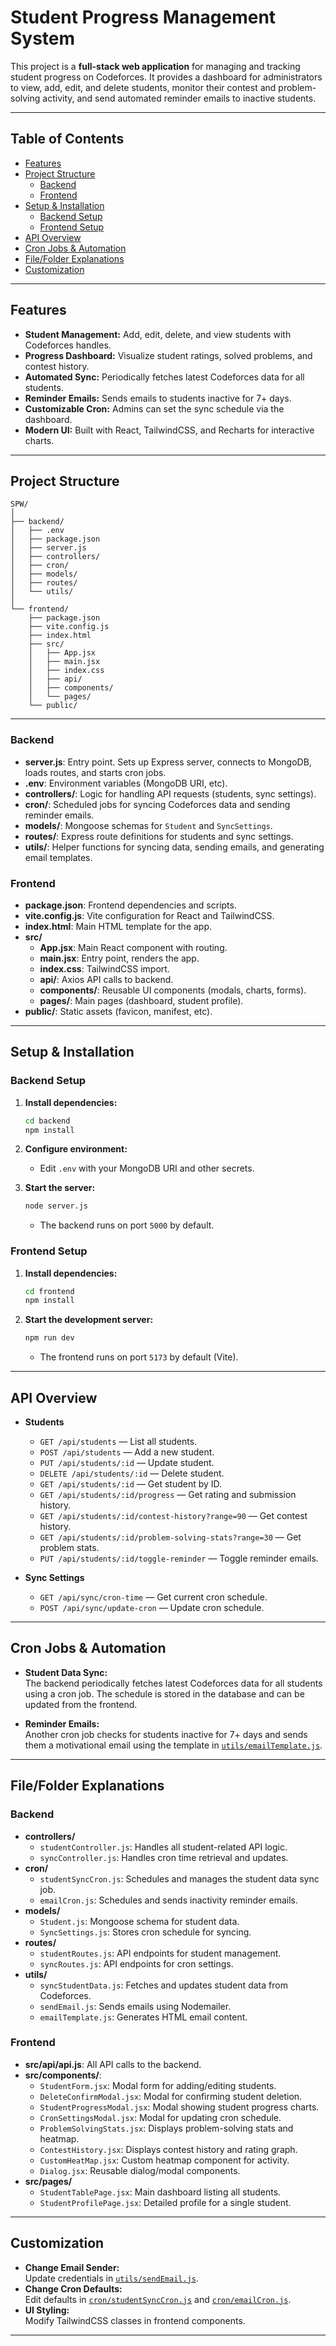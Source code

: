 # Student Progress Management System

This project is a **full-stack web application** for managing and tracking student progress on Codeforces. It provides a dashboard for administrators to view, add, edit, and delete students, monitor their contest and problem-solving activity, and send automated reminder emails to inactive students.

---

## Table of Contents

- [Features](#features)
- [Project Structure](#project-structure)
  - [Backend](#backend)
  - [Frontend](#frontend)
- [Setup & Installation](#setup--installation)
  - [Backend Setup](#backend-setup)
  - [Frontend Setup](#frontend-setup)
- [API Overview](#api-overview)
- [Cron Jobs & Automation](#cron-jobs--automation)
- [File/Folder Explanations](#filefolder-explanations)
- [Customization](#customization)


---

## Features

- **Student Management:** Add, edit, delete, and view students with Codeforces handles.
- **Progress Dashboard:** Visualize student ratings, solved problems, and contest history.
- **Automated Sync:** Periodically fetches latest Codeforces data for all students.
- **Reminder Emails:** Sends emails to students inactive for 7+ days.
- **Customizable Cron:** Admins can set the sync schedule via the dashboard.
- **Modern UI:** Built with React, TailwindCSS, and Recharts for interactive charts.

---

## Project Structure

```
SPW/
│
├── backend/
│   ├── .env
│   ├── package.json
│   ├── server.js
│   ├── controllers/
│   ├── cron/
│   ├── models/
│   ├── routes/
│   └── utils/
│
└── frontend/
    ├── package.json
    ├── vite.config.js
    ├── index.html
    ├── src/
    │   ├── App.jsx
    │   ├── main.jsx
    │   ├── index.css
    │   ├── api/
    │   ├── components/
    │   └── pages/
    └── public/
```

---

### Backend

- **server.js**: Entry point. Sets up Express server, connects to MongoDB, loads routes, and starts cron jobs.
- **.env**: Environment variables (MongoDB URI, etc).
- **controllers/**: Logic for handling API requests (students, sync settings).
- **cron/**: Scheduled jobs for syncing Codeforces data and sending reminder emails.
- **models/**: Mongoose schemas for `Student` and `SyncSettings`.
- **routes/**: Express route definitions for students and sync settings.
- **utils/**: Helper functions for syncing data, sending emails, and generating email templates.

### Frontend

- **package.json**: Frontend dependencies and scripts.
- **vite.config.js**: Vite configuration for React and TailwindCSS.
- **index.html**: Main HTML template for the app.
- **src/**
  - **App.jsx**: Main React component with routing.
  - **main.jsx**: Entry point, renders the app.
  - **index.css**: TailwindCSS import.
  - **api/**: Axios API calls to backend.
  - **components/**: Reusable UI components (modals, charts, forms).
  - **pages/**: Main pages (dashboard, student profile).
- **public/**: Static assets (favicon, manifest, etc).

---

## Setup & Installation

### Backend Setup

1. **Install dependencies:**
   ```sh
   cd backend
   npm install
   ```

2. **Configure environment:**
   - Edit `.env` with your MongoDB URI and other secrets.

3. **Start the server:**
   ```sh
   node server.js
   ```
   - The backend runs on port `5000` by default.

### Frontend Setup

1. **Install dependencies:**
   ```sh
   cd frontend
   npm install
   ```

2. **Start the development server:**
   ```sh
   npm run dev
   ```
   - The frontend runs on port `5173` by default (Vite).

---

## API Overview

- **Students**
  - `GET /api/students` — List all students.
  - `POST /api/students` — Add a new student.
  - `PUT /api/students/:id` — Update student.
  - `DELETE /api/students/:id` — Delete student.
  - `GET /api/students/:id` — Get student by ID.
  - `GET /api/students/:id/progress` — Get rating and submission history.
  - `GET /api/students/:id/contest-history?range=90` — Get contest history.
  - `GET /api/students/:id/problem-solving-stats?range=30` — Get problem stats.
  - `PUT /api/students/:id/toggle-reminder` — Toggle reminder emails.

- **Sync Settings**
  - `GET /api/sync/cron-time` — Get current cron schedule.
  - `POST /api/sync/update-cron` — Update cron schedule.

---

## Cron Jobs & Automation

- **Student Data Sync:**  
  The backend periodically fetches latest Codeforces data for all students using a cron job. The schedule is stored in the database and can be updated from the frontend.

- **Reminder Emails:**  
  Another cron job checks for students inactive for 7+ days and sends them a motivational email using the template in [`utils/emailTemplate.js`](backend/utils/emailTemplate.js).

---

## File/Folder Explanations

### Backend

- **controllers/**
  - `studentController.js`: Handles all student-related API logic.
  - `syncController.js`: Handles cron time retrieval and updates.
- **cron/**
  - `studentSyncCron.js`: Schedules and manages the student data sync job.
  - `emailCron.js`: Schedules and sends inactivity reminder emails.
- **models/**
  - `Student.js`: Mongoose schema for student data.
  - `SyncSettings.js`: Stores cron schedule for syncing.
- **routes/**
  - `studentRoutes.js`: API endpoints for student management.
  - `syncRoutes.js`: API endpoints for cron settings.
- **utils/**
  - `syncStudentData.js`: Fetches and updates student data from Codeforces.
  - `sendEmail.js`: Sends emails using Nodemailer.
  - `emailTemplate.js`: Generates HTML email content.

### Frontend

- **src/api/api.js**: All API calls to the backend.
- **src/components/**:  
  - `StudentForm.jsx`: Modal form for adding/editing students.
  - `DeleteConfirmModal.jsx`: Modal for confirming student deletion.
  - `StudentProgressModal.jsx`: Modal showing student progress charts.
  - `CronSettingsModal.jsx`: Modal for updating cron schedule.
  - `ProblemSolvingStats.jsx`: Displays problem-solving stats and heatmap.
  - `ContestHistory.jsx`: Displays contest history and rating graph.
  - `CustomHeatMap.jsx`: Custom heatmap component for activity.
  - `Dialog.jsx`: Reusable dialog/modal components.
- **src/pages/**
  - `StudentTablePage.jsx`: Main dashboard listing all students.
  - `StudentProfilePage.jsx`: Detailed profile for a single student.

---

## Customization

- **Change Email Sender:**  
  Update credentials in [`utils/sendEmail.js`](backend/utils/sendEmail.js).
- **Change Cron Defaults:**  
  Edit defaults in [`cron/studentSyncCron.js`](backend/cron/studentSyncCron.js) and [`cron/emailCron.js`](backend/cron/emailCron.js).
- **UI Styling:**  
  Modify TailwindCSS classes in frontend components.

---

